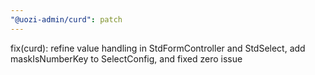 ```yaml
---
"@uozi-admin/curd": patch
---
```


fix(curd): refine value handling in StdFormController and StdSelect, add maskIsNumberKey to SelectConfig, and fixed zero issue
